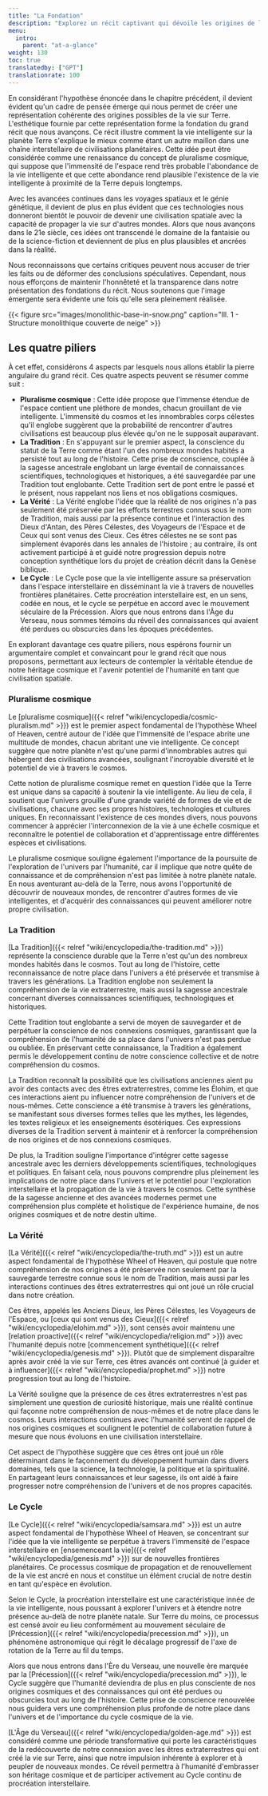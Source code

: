 ```yaml
---
title: "La Fondation"
description: "Explorez un récit captivant qui dévoile les origines de la vie sur Terre et nos liens cosmiques. Plongez dans les concepts du pluralisme cosmique, de la sagesse ancestrale, des êtres célestes et de la procréation interstellaire, tandis que nous contemplons le futur potentiel de l'humanité en tant que civilisation voyageant dans l'espace."
menu:
  intro:
    parent: "at-a-glance"
weight: 130
toc: true
translatedby: ["GPT"]
translationrate: 100
---
```


En considérant l'hypothèse énoncée dans le chapitre précédent, il devient évident qu'un cadre de pensée émerge qui nous permet de créer une représentation cohérente des origines possibles de la vie sur Terre. L'esthétique fournie par cette représentation forme la fondation du grand récit que nous avançons. Ce récit illustre comment la vie intelligente sur la planète Terre s'explique le mieux comme étant un autre maillon dans une chaîne interstellaire de civilisations planétaires. Cette idée peut être considérée comme une renaissance du concept de pluralisme cosmique, qui suppose que l'immensité de l'espace rend très probable l'abondance de la vie intelligente et que cette abondance rend plausible l'existence de la vie intelligente à proximité de la Terre depuis longtemps.

Avec les avancées continues dans les voyages spatiaux et le génie génétique, il devient de plus en plus évident que ces technologies nous donneront bientôt le pouvoir de devenir une civilisation spatiale avec la capacité de propager la vie sur d'autres mondes. Alors que nous avançons dans le 21e siècle, ces idées ont transcendé le domaine de la fantaisie ou de la science-fiction et deviennent de plus en plus plausibles et ancrées dans la réalité.

Nous reconnaissons que certains critiques peuvent nous accuser de trier les faits ou de déformer des conclusions spéculatives. Cependant, nous nous efforçons de maintenir l'honnêteté et la transparence dans notre présentation des fondations du récit. Nous soutenons que l'image émergente sera évidente une fois qu'elle sera pleinement réalisée.

{{< figure src="images/monolithic-base-in-snow.png" caption="Ill. 1 - Structure monolithique couverte de neige" >}}

## Les quatre piliers

À cet effet, considérons 4 aspects par lesquels nous allons établir la pierre angulaire du grand récit. Ces quatre aspects peuvent se résumer comme suit :

- **Pluralisme cosmique** : Cette idée propose que l'immense étendue de l'espace contient une pléthore de mondes, chacun grouillant de vie intelligente. L'immensité du cosmos et les innombrables corps célestes qu'il englobe suggèrent que la probabilité de rencontrer d'autres civilisations est beaucoup plus élevée qu'on ne le supposait auparavant.
- **La Tradition** : En s'appuyant sur le premier aspect, la conscience du statut de la Terre comme étant l'un des nombreux mondes habités a persisté tout au long de l'histoire. Cette prise de conscience, couplée à la sagesse ancestrale englobant un large éventail de connaissances scientifiques, technologiques et historiques, a été sauvegardée par une Tradition tout englobante. Cette Tradition sert de pont entre le passé et le présent, nous rappelant nos liens et nos obligations cosmiques.
- **La Vérité** : La Vérité englobe l'idée que la réalité de nos origines n'a pas seulement été préservée par les efforts terrestres connus sous le nom de Tradition, mais aussi par la présence continue et l'interaction des Dieux d'Antan, des Pères Célestes, des Voyageurs de l'Espace et de Ceux qui sont venus des Cieux. Ces êtres célestes ne se sont pas simplement évaporés dans les annales de l'histoire ; au contraire, ils ont activement participé à et guidé notre progression depuis notre conception synthétique lors du projet de création décrit dans la Genèse biblique.
- **Le Cycle** : Le Cycle pose que la vie intelligente assure sa préservation dans l'espace interstellaire en disséminant la vie à travers de nouvelles frontières planétaires. Cette procréation interstellaire est, en un sens, codée en nous, et le cycle se perpétue en accord avec le mouvement séculaire de la Précession. Alors que nous entrons dans l'Âge du Verseau, nous sommes témoins du réveil des connaissances qui avaient été perdues ou obscurcies dans les époques précédentes.

En explorant davantage ces quatre piliers, nous espérons fournir un argumentaire complet et convaincant pour le grand récit que nous proposons, permettant aux lecteurs de contempler la véritable étendue de notre héritage cosmique et l'avenir potentiel de l'humanité en tant que civilisation spatiale.

### Pluralisme cosmique

Le [pluralisme cosmique]({{< relref "wiki/encyclopedia/cosmic-pluralism.md" >}}) est le premier aspect fondamental de l'hypothèse Wheel of Heaven, centré autour de l'idée que l'immensité de l'espace abrite une multitude de mondes, chacun abritant une vie intelligente. Ce concept suggère que notre planète n'est qu'une parmi d'innombrables autres qui hébergent des civilisations avancées, soulignant l'incroyable diversité et le potentiel de vie à travers le cosmos.

Cette notion de pluralisme cosmique remet en question l'idée que la Terre est unique dans sa capacité à soutenir la vie intelligente. Au lieu de cela, il soutient que l'univers grouille d'une grande variété de formes de vie et de civilisations, chacune avec ses propres histoires, technologies et cultures uniques. En reconnaissant l'existence de ces mondes divers, nous pouvons commencer à apprécier l'interconnexion de la vie à une échelle cosmique et reconnaître le potentiel de collaboration et d'apprentissage entre différentes espèces et civilisations.

Le pluralisme cosmique souligne également l'importance de la poursuite de l'exploration de l'univers par l'humanité, car il implique que notre quête de connaissance et de compréhension n'est pas limitée à notre planète natale. En nous aventurant au-delà de la Terre, nous avons l'opportunité de découvrir de nouveaux mondes, de rencontrer d'autres formes de vie intelligentes, et d'acquérir des connaissances qui peuvent améliorer notre propre civilisation.

### La Tradition

[La Tradition]({{< relref "wiki/encyclopedia/the-tradition.md" >}}) représente la conscience durable que la Terre n'est qu'un des nombreux mondes habités dans le cosmos. Tout au long de l'histoire, cette reconnaissance de notre place dans l'univers a été préservée et transmise à travers les générations. La Tradition englobe non seulement la compréhension de la vie extraterrestre, mais aussi la sagesse ancestrale concernant diverses connaissances scientifiques, technologiques et historiques.

Cette Tradition tout englobante a servi de moyen de sauvegarder et de perpétuer la conscience de nos connexions cosmiques, garantissant que la compréhension de l'humanité de sa place dans l'univers n'est pas perdue ou oubliée. En préservant cette connaissance, la Tradition a également permis le développement continu de notre conscience collective et de notre compréhension du cosmos.

La Tradition reconnaît la possibilité que les civilisations anciennes aient pu avoir des contacts avec des êtres extraterrestres, comme les Élohim, et que ces interactions aient pu influencer notre compréhension de l'univers et de nous-mêmes. Cette conscience a été transmise à travers les générations, se manifestant sous diverses formes telles que les mythes, les légendes, les textes religieux et les enseignements ésotériques. Ces expressions diverses de la Tradition servent à maintenir et à renforcer la compréhension de nos origines et de nos connexions cosmiques.

De plus, la Tradition souligne l'importance d'intégrer cette sagesse ancestrale avec les derniers développements scientifiques, technologiques et politiques. En faisant cela, nous pouvons comprendre plus pleinement les implications de notre place dans l'univers et le potentiel pour l'exploration interstellaire et la propagation de la vie à travers le cosmos. Cette synthèse de la sagesse ancienne et des avancées modernes permet une compréhension plus complète et holistique de l'expérience humaine, de nos origines cosmiques et de notre destin ultime.

### La Vérité

[La Vérité]({{< relref "wiki/encyclopedia/the-truth.md" >}}) est un autre aspect fondamental de l'hypothèse Wheel of Heaven, qui postule que notre compréhension de nos origines a été préservée non seulement par la sauvegarde terrestre connue sous le nom de Tradition, mais aussi par les interactions continues des êtres extraterrestres qui ont joué un rôle crucial dans notre création.

Ces êtres, appelés les Anciens Dieux, les Pères Célestes, les Voyageurs de l'Espace, ou [ceux qui sont venus des Cieux]({{< relref "wiki/encyclopedia/elohim.md" >}}), sont censés avoir maintenu une [relation proactive]({{< relref "wiki/encyclopedia/religion.md" >}}) avec l'humanité depuis notre [commencement synthétique]({{< relref "wiki/encyclopedia/genesis.md" >}}). Plutôt que de simplement disparaître après avoir créé la vie sur Terre, ces êtres avancés ont continué [à guider et à influencer]({{< relref "wiki/encyclopedia/prophet.md" >}}) notre progression tout au long de l'histoire.

La Vérité souligne que la présence de ces êtres extraterrestres n'est pas simplement une question de curiosité historique, mais une réalité continue qui façonne notre compréhension de nous-mêmes et de notre place dans le cosmos. Leurs interactions continues avec l'humanité servent de rappel de nos origines cosmiques et soulignent le potentiel de collaboration future à mesure que nous évoluons en une civilisation interstellaire.

Cet aspect de l'hypothèse suggère que ces êtres ont joué un rôle déterminant dans le façonnement du développement humain dans divers domaines, tels que la science, la technologie, la politique et la spiritualité. En partageant leurs connaissances et leur sagesse, ils ont aidé à faire progresser notre compréhension de l'univers et de nos propres capacités.

### Le Cycle

[Le Cycle]({{< relref "wiki/encyclopedia/samsara.md" >}}) est un autre aspect fondamental de l'hypothèse Wheel of Heaven, se concentrant sur l'idée que la vie intelligente se perpétue à travers l'immensité de l'espace interstellaire en [ensemenceant la vie]({{< relref "wiki/encyclopedia/genesis.md" >}}) sur de nouvelles frontières planétaires. Ce processus cosmique de propagation et de renouvellement de la vie est ancré en nous et constitue un élément crucial de notre destin en tant qu'espèce en évolution.

Selon le Cycle, la procréation interstellaire est une caractéristique innée de la vie intelligente, nous poussant à explorer l'univers et à étendre notre présence au-delà de notre planète natale. Sur Terre du moins, ce processus est censé avoir eu lieu conformément au mouvement séculaire de [Précession]({{< relref "wiki/encyclopedia/precession.md" >}}), un phénomène astronomique qui régit le décalage progressif de l'axe de rotation de la Terre au fil du temps.

Alors que nous entrons dans l'Ère du Verseau, une nouvelle ère marquée par la [Précession]({{< relref "wiki/encyclopedia/precession.md"  >}}), le Cycle suggère que l'humanité deviendra de plus en plus consciente de nos origines cosmiques et des connaissances qui ont été perdues ou obscurcies tout au long de l'histoire. Cette prise de conscience renouvelée nous guidera vers une compréhension plus profonde de notre place dans l'univers et de l'importance du cycle cosmique de la vie.

[L'Âge du Verseau]({{< relref "wiki/encyclopedia/golden-age.md" >}}) est considéré comme une période transformative qui porte les caractéristiques de la redécouverte de notre connexion avec les êtres extraterrestres qui ont créé la vie sur Terre, ainsi que notre impulsion inhérente à explorer et à peupler de nouveaux mondes. Ce réveil permettra à l'humanité d'embrasser son héritage cosmique et de participer activement au Cycle continu de procréation interstellaire.
